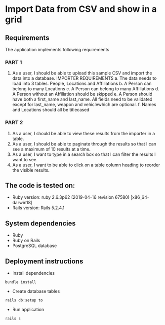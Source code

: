 # Import Data from CSV and show in a grid

## Requirements

The application implements following requirements

### PART 1

1. As a user, I should be able to upload this sample CSV and import the data into a database.
IMPORTER REQUIREMENTS
a. The data needs to load into 3 tables. People, Locations and Affiliations
b. A Person can belong to many Locations
c. A Person can belong to many Affiliations
d. A Person without an Affiliation should be skipped
e. A Person should have both a first_name and last_name. All fields need to be validated except for last_name, weapon and vehiclewhich are optional.
f. Names and Locations should all be titlecased

### PART 2

1. As a user, I should be able to view these results from the importer in a table.
2. As a user, I should be able to paginate through the results so that I can see a maximum of 10 results at a time.
3. As a user, I want to type in a search box so that I can filter the results I want to see.
4. As a user, I want to be able to click on a table column heading to reorder the visible results.


## The code is tested on: 
  
  - Ruby version: ruby 2.6.3p62 (2019-04-16 revision 67580) [x86_64-darwin18]
  - Rails version: Rails 5.2.4.1


## System dependencies
  
  - Ruby
  - Ruby on Rails
  - PostgreSQL database


## Deployment instructions
  
  - Install dependencies
  ```
  bundle install
  ```
  - Create database tables
  ```
  rails db:setup to 
  ```
  - Run application
  ```
  rails s
  ```